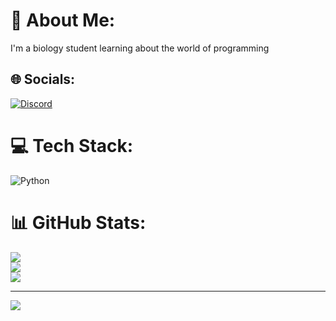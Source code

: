 # 💫 About Me:
I'm a biology student learning about the world of programming 


## 🌐 Socials:
[![Discord](https://img.shields.io/badge/Discord-%237289DA.svg?logo=discord&logoColor=white)](https://discord.gg/risa2911) 

# 💻 Tech Stack:
![Python](https://img.shields.io/badge/python-3670A0?style=for-the-badge&logo=python&logoColor=ffdd54)
# 📊 GitHub Stats:
![](https://github-readme-stats.vercel.app/api?username=mours-os&theme=merko&hide_border=false&include_all_commits=false&count_private=false)<br/>
![](https://github-readme-streak-stats.herokuapp.com/?user=mours-os&theme=merko&hide_border=false)<br/>
![](https://github-readme-stats.vercel.app/api/top-langs/?username=mours-os&theme=merko&hide_border=false&include_all_commits=false&count_private=false&layout=compact)

---
[![](https://visitcount.itsvg.in/api?id=mours-os&icon=0&color=0)](https://visitcount.itsvg.in)

<!-- Proudly created with GPRM ( https://gprm.itsvg.in ) -->
